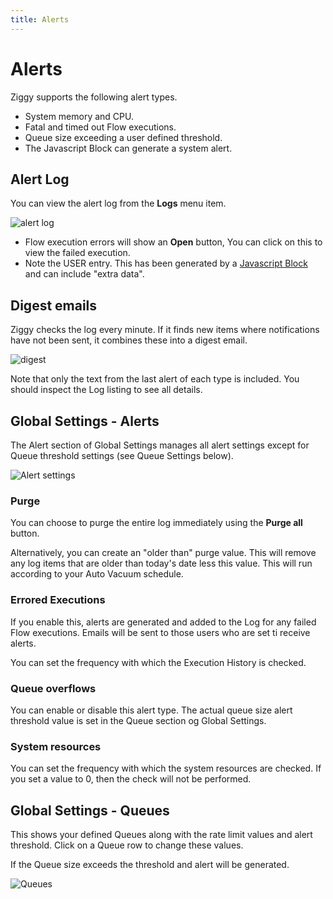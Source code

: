 ```yaml
---
title: Alerts
---
```


# Alerts

Ziggy supports the following alert types.

- System memory and CPU.
- Fatal and timed out Flow executions.
- Queue size exceeding a user defined threshold.
- The Javascript Block can generate a system alert.

## Alert Log
You can view the alert log from the **Logs** menu item. 

![alert log](alert-log.png)

- Flow execution errors will show an **Open** button, You can click on this to view the failed execution.
- Note the USER entry. This has been generated by a [Javascript Block](Javascript.md) and can include "extra data".

## Digest emails
Ziggy checks the log every minute. If it finds new items where notifications have not been sent, it combines these into a digest email.

![digest](alerts-digest.png)

Note that only the text from the last alert of each type is included. You should inspect the Log listing to see all details.

## Global Settings - Alerts
The Alert section of Global Settings manages all alert settings except for Queue threshold settings (see Queue Settings below).

![Alert settings](alerts-settings.png#width=800)

### Purge
You can choose to purge the entire log immediately using the **Purge all** button. 

Alternatively, you can create an "older than" purge value. This will remove any log items that are older than today's date less this value. This will run according to your Auto Vacuum schedule.

### Errored Executions
If you enable this, alerts are generated and added to the Log for any failed Flow executions. Emails will be sent to those users who are set ti receive alerts.

You can set the frequency with which the Execution History is checked. 

### Queue overflows
You can enable or disable this alert type. The actual queue size alert threshold value is set in the Queue section og Global Settings.

### System resources
You can set the frequency with which the system resources are checked. If you set a value to 0, then the check will not be performed.

## Global Settings - Queues
This shows your defined Queues along with the rate limit values and alert threshold. Click on a Queue row to change these values.

If the Queue size exceeds the threshold and alert will be generated.

![Queues](alerts-queues.png#width=800)

